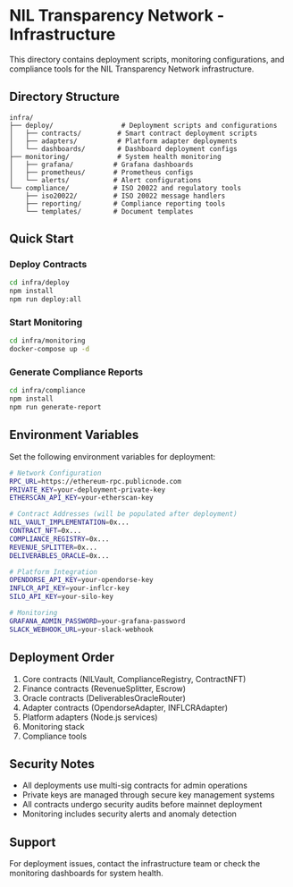 # NIL Transparency Network - Infrastructure

This directory contains deployment scripts, monitoring configurations, and compliance tools for the NIL Transparency Network infrastructure.

## Directory Structure

```
infra/
├── deploy/                 # Deployment scripts and configurations
│   ├── contracts/         # Smart contract deployment scripts
│   ├── adapters/          # Platform adapter deployments
│   └── dashboards/        # Dashboard deployment configs
├── monitoring/            # System health monitoring
│   ├── grafana/          # Grafana dashboards
│   ├── prometheus/       # Prometheus configs
│   └── alerts/           # Alert configurations
└── compliance/           # ISO 20022 and regulatory tools
    ├── iso20022/         # ISO 20022 message handlers
    ├── reporting/        # Compliance reporting tools
    └── templates/        # Document templates
```

## Quick Start

### Deploy Contracts

```bash
cd infra/deploy
npm install
npm run deploy:all
```

### Start Monitoring

```bash
cd infra/monitoring
docker-compose up -d
```

### Generate Compliance Reports

```bash
cd infra/compliance
npm install
npm run generate-report
```

## Environment Variables

Set the following environment variables for deployment:

```bash
# Network Configuration
RPC_URL=https://ethereum-rpc.publicnode.com
PRIVATE_KEY=your-deployment-private-key
ETHERSCAN_API_KEY=your-etherscan-key

# Contract Addresses (will be populated after deployment)
NIL_VAULT_IMPLEMENTATION=0x...
CONTRACT_NFT=0x...
COMPLIANCE_REGISTRY=0x...
REVENUE_SPLITTER=0x...
DELIVERABLES_ORACLE=0x...

# Platform Integration
OPENDORSE_API_KEY=your-opendorse-key
INFLCR_API_KEY=your-inflcr-key
SILO_API_KEY=your-silo-key

# Monitoring
GRAFANA_ADMIN_PASSWORD=your-grafana-password
SLACK_WEBHOOK_URL=your-slack-webhook
```

## Deployment Order

1. Core contracts (NILVault, ComplianceRegistry, ContractNFT)
2. Finance contracts (RevenueSplitter, Escrow)
3. Oracle contracts (DeliverablesOracleRouter)
4. Adapter contracts (OpendorseAdapter, INFLCRAdapter)
5. Platform adapters (Node.js services)
6. Monitoring stack
7. Compliance tools

## Security Notes

- All deployments use multi-sig contracts for admin operations
- Private keys are managed through secure key management systems
- All contracts undergo security audits before mainnet deployment
- Monitoring includes security alerts and anomaly detection

## Support

For deployment issues, contact the infrastructure team or check the monitoring dashboards for system health.